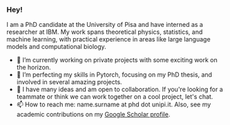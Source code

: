 ### Hey!
I am a PhD candidate at the University of Pisa and have interned as a researcher at IBM. My work spans theoretical physics, statistics, and machine learning, with practical experience in areas like large language models and computational biology.

- 🔭 I’m currently working on private projects with some exciting work on the horizon.
- 🌱 I’m perfecting my skills in Pytorch, focusing on my PhD thesis, and involved in several amazing projects.
- 💬 I have many ideas and am open to collaboration. If you're looking for a teammate or think we can work together on a cool project, let's chat.
- 📫 How to reach me: name.surname at phd dot unipi.it. Also, see my academic contributions on my [Google Scholar profile](https://scholar.google.com/citations?user=hbCDbioAAAAJ&hl=en).

